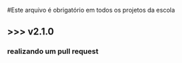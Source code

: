 #Este arquivo é obrigatório em todos os projetos da escola
## >>> v2.1.0
### realizando um pull request
